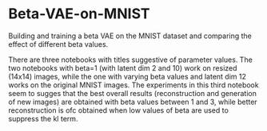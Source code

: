 # Beta-VAE-on-MNIST

Building and training a beta VAE on the MNIST dataset and comparing the effect of different beta values.

There are three notebooks with titles suggestive of parameter values. The two notebooks with beta=1 (with latent dim 2 and 10) work on resized (14x14) images, while the one with varying beta values and latent dim 12 works on the original MNIST images. The experiments in this third notebook seem to sugges that the best overall results (reconstruction and generation of new images) are obtained with beta values between 1 and 3, while better reconstruction is ofc obtained when low values of beta are used to suppress the kl term. 


